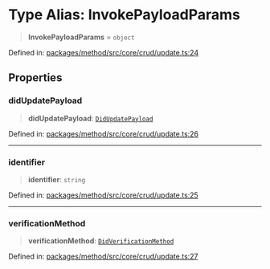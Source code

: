 # Type Alias: InvokePayloadParams

> **InvokePayloadParams** = `object`

Defined in: [packages/method/src/core/crud/update.ts:24](https://github.com/dcdpr/did-btcr2-js/blob/c82bc5c69016e1146a0c52c6e6b21621f5abd6d4/packages/method/src/core/crud/update.ts#L24)

## Properties

### didUpdatePayload

> **didUpdatePayload**: [`DidUpdatePayload`](../../common/interfaces/DidUpdatePayload.md)

Defined in: [packages/method/src/core/crud/update.ts:26](https://github.com/dcdpr/did-btcr2-js/blob/c82bc5c69016e1146a0c52c6e6b21621f5abd6d4/packages/method/src/core/crud/update.ts#L26)

***

### identifier

> **identifier**: `string`

Defined in: [packages/method/src/core/crud/update.ts:25](https://github.com/dcdpr/did-btcr2-js/blob/c82bc5c69016e1146a0c52c6e6b21621f5abd6d4/packages/method/src/core/crud/update.ts#L25)

***

### verificationMethod

> **verificationMethod**: [`DidVerificationMethod`](../classes/DidVerificationMethod.md)

Defined in: [packages/method/src/core/crud/update.ts:27](https://github.com/dcdpr/did-btcr2-js/blob/c82bc5c69016e1146a0c52c6e6b21621f5abd6d4/packages/method/src/core/crud/update.ts#L27)
